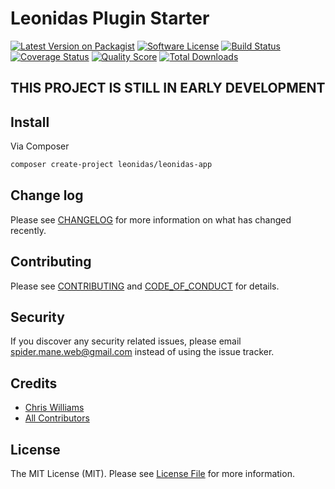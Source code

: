 # Leonidas Plugin Starter

[![Latest Version on Packagist][ico-version]][link-packagist]
[![Software License][ico-license]](LICENSE.md)
[![Build Status][ico-travis]][link-travis]
[![Coverage Status][ico-scrutinizer]][link-scrutinizer]
[![Quality Score][ico-code-quality]][link-code-quality]
[![Total Downloads][ico-downloads]][link-downloads]

## THIS PROJECT IS STILL IN EARLY DEVELOPMENT

## Install

Via Composer

```bash
composer create-project leonidas/leonidas-app
```

## Change log

Please see [CHANGELOG](CHANGELOG.md) for more information on what has changed recently.

## Contributing

Please see [CONTRIBUTING](CONTRIBUTING.md) and [CODE_OF_CONDUCT](CODE_OF_CONDUCT.md) for details.

## Security

If you discover any security related issues, please email spider.mane.web@gmail.com instead of using the issue tracker.

## Credits

* [Chris Williams][link-author]
* [All Contributors][link-contributors]

## License

The MIT License (MIT). Please see [License File](LICENSE.md) for more information.

[ico-version]: https://img.shields.io/packagist/v/spider-mane/leonidas-app.svg?style=flat-square
[ico-license]: https://img.shields.io/badge/license-MIT-brightgreen.svg?style=flat-square
[ico-travis]: https://img.shields.io/travis/spider-mane/leonidas-app/master.svg?style=flat-square
[ico-scrutinizer]: https://img.shields.io/scrutinizer/coverage/g/spider-mane/leonidas-app.svg?style=flat-square
[ico-code-quality]: https://img.shields.io/scrutinizer/g/spider-mane/leonidas-app.svg?style=flat-square
[ico-downloads]: https://img.shields.io/packagist/dt/spider-mane/leonidas-app.svg?style=flat-square

[link-packagist]: https://packagist.org/packages/spider-mane/leonidas-app
[link-travis]: https://travis-ci.org/spider-mane/leonidas-app
[link-scrutinizer]: https://scrutinizer-ci.com/g/spider-mane/leonidas-app/code-structure
[link-code-quality]: https://scrutinizer-ci.com/g/spider-mane/leonidas-app
[link-downloads]: https://packagist.org/packages/spider-mane/leonidas-app
[link-author]: https://github.com/spider-mane
[link-contributors]: ../../contributors
